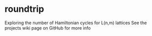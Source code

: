 # roundtrip
Exploring the number of Hamiltonian cycles for L(n,m) lattices
See the projects wiki page on GitHub for more info
